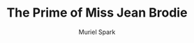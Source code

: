 ---
title: The Prime of Miss Jean Brodie
author: Muriel Spark
readingDate: 2018-05-22
layout: book
---
